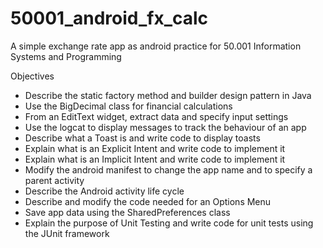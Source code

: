 # 50001_android_fx_calc

A simple exchange rate app as android practice for 50.001 Information Systems and Programming

Objectives
* Describe the static factory method and builder design pattern in Java
* Use the BigDecimal class for financial calculations
* From an EditText widget, extract data and specify input settings
* Use the logcat to display messages to track the behaviour of an app
* Describe what a Toast is and write code to display toasts
* Explain what is an Explicit Intent and write code to implement it
* Explain what is an Implicit Intent and write code to implement it
* Modify the android manifest to change the app name and to specify a parent activity
* Describe the Android activity life cycle
* Describe and modify the code needed for an Options Menu
* Save app data using the SharedPreferences class
* Explain the purpose of Unit Testing and write code for unit tests using the JUnit
framework
